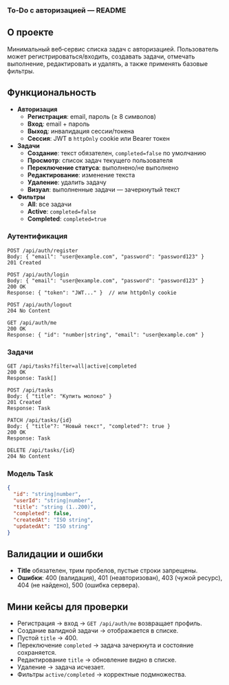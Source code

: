 ### To‑Do с авторизацией — README

## О проекте

Минимальный веб‑сервис списка задач с авторизацией. Пользователь может регистрироваться/входить, создавать задачи, отмечать выполнение, редактировать и удалять, а также применять базовые фильтры.

## Функциональность

- **Авторизация**
  - **Регистрация**: email, пароль (≥ 8 символов)
  - **Вход**: email + пароль
  - **Выход**: инвалидация сессии/токена
  - **Сессия**: JWT в `httpOnly` cookie или Bearer токен
- **Задачи**
  - **Создание**: текст обязателен, `completed=false` по умолчанию
  - **Просмотр**: список задач текущего пользователя
  - **Переключение статуса**: выполнено/не выполнено
  - **Редактирование**: изменение текста
  - **Удаление**: удалить задачу
  - **Визуал**: выполненные задачи — зачеркнутый текст
- **Фильтры**
  - **All**: все задачи
  - **Active**: `completed=false`
  - **Completed**: `completed=true`

### Аутентификация

```http
POST /api/auth/register
Body: { "email": "user@example.com", "password": "password123" }
201 Created
```

```http
POST /api/auth/login
Body: { "email": "user@example.com", "password": "password123" }
200 OK
Response: { "token": "JWT..." }  // или httpOnly cookie
```

```http
POST /api/auth/logout
204 No Content
```

```http
GET /api/auth/me
200 OK
Response: { "id": "number|string", "email": "user@example.com" }
```

### Задачи

```http
GET /api/tasks?filter=all|active|completed
200 OK
Response: Task[]
```

```http
POST /api/tasks
Body: { "title": "Купить молоко" }
201 Created
Response: Task
```

```http
PATCH /api/tasks/{id}
Body: { "title"?: "Новый текст", "completed"?: true }
200 OK
Response: Task
```

```http
DELETE /api/tasks/{id}
204 No Content
```

### Модель Task

```json
{
  "id": "string|number",
  "userId": "string|number",
  "title": "string (1..200)",
  "completed": false,
  "createdAt": "ISO string",
  "updatedAt": "ISO string"
}
```

## Валидации и ошибки

- **Title** обязателен, трим пробелов, пустые строки запрещены.
- **Ошибки**: 400 (валидация), 401 (неавторизован), 403 (чужой ресурс), 404 (не найдено), 500 (ошибка сервера).

## Мини кейсы для проверки

- Регистрация → вход → `GET /api/auth/me` возвращает профиль.
- Создание валидной задачи → отображается в списке.
- Пустой `title` → 400.
- Переключение `completed` → задача зачеркнута и состояние сохраняется.
- Редактирование `title` → обновление видно в списке.
- Удаление → задача исчезает.
- Фильтры `active/completed` → корректные подмножества.
